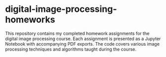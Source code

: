 # digital-image-processing-homeworks
This repository contains my completed homework assignments for the digital image processing course. Each assignment is presented as a Jupyter Notebook with accompanying PDF exports. The code covers various image processing techniques and algorithms taught during the course.
